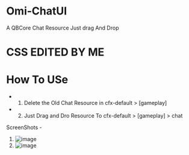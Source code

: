 # Omi-ChatUI
A QBCore Chat Resource Just drag And Drop


# CSS EDITED BY ME 
# How To USe 
- 1) Delete the Old Chat Resource in cfx-default > [gameplay]
- 2) Just Drag and Dro Resource To cfx-default > [gameplay] > chat

ScreenShots - 
1) ![image](https://user-images.githubusercontent.com/69292814/168425904-4e357d61-e6e1-4a67-bf7e-b00d61a127d8.png)
2) ![image](https://user-images.githubusercontent.com/69292814/168425913-7cc7d294-6d59-4772-acbf-e37056cdf2c0.png)



